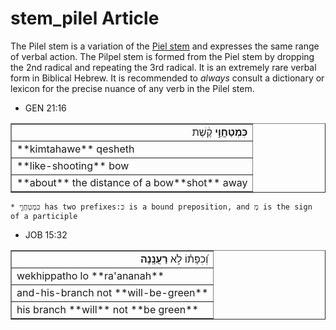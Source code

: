 # stem_pilel Article
The Pilel stem is a variation of the [Piel stem](https://git.door43.org/Door43/en-uhg/src/master/content/stem_piel/02.md) and expresses the same range of verbal action.  The Pilpel stem is formed from the Piel stem by dropping the 2nd radical and repeating the 3rd radical.  It is an extremely rare verbal form in Biblical Hebrew.  It is recommended to *always* consult a dictionary or lexicon for the precise nuance of any verb in the Pilel stem.

* GEN 21:16
<table border="1" class="docutils">
<colgroup>
<col width="100%" />
</colgroup>
<tbody valign="top">
<tr class="row-odd" align="right"><td><b>כִּמְטַחֲוֵ֣י</b> קֶ֔שֶׁת</td>
</tr>
<tr class="row-even"><td>**kimtahawe** qesheth</td>
</tr>
<tr class="row-odd"><td>**like-shooting** bow</td>
</tr>
<tr class="row-even"><td>**about** the distance of a bow**shot** away</td>
</tr>
</tbody>
</table>

    * כִּמְטַחֲוֵ֣י has two prefixes:כִּ is a bound preposition, and מְ is the sign of a participle 


* JOB 15:32
<table border="1" class="docutils">
<colgroup>
<col width="100%" />
</colgroup>
<tbody valign="top">
<tr class="row-odd" align="right"><td>וְ֝כִפָּת֗וֹ לֹ֣א <b>רַעֲנָֽנָה</b></td>
</tr>
<tr class="row-even"><td>wekhippatho lo **ra'ananah**</td>
</tr>
<tr class="row-odd"><td>and-his-branch not **will-be-green**</td>
</tr>
<tr class="row-even"><td>his branch **will** not **be green**</td>
</tr>
</tbody>
</table>